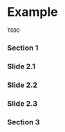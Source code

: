 <script setup>
  import 'fullpage.js/dist/fullpage.min.css'
  import FullPage from './../src/FullPage.vue'
</script>

# Example

```vue
TODO
```

<full-page :options="{}">
  <div class="section">
    <h3>Section 1</h3>
  </div>
  <div class="section">
    <div class="slide">
      <h3>Slide 2.1</h3>
    </div>
    <div class="slide">
      <h3>Slide 2.2</h3>
    </div>
    <div class="slide">
      <h3>Slide 2.3</h3>
    </div>
  </div>
  <div class="section">
    <h3>Section 3</h3>
  </div>
</full-page>
